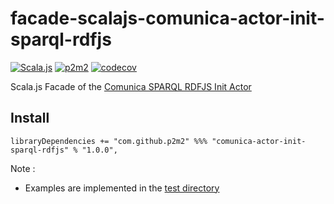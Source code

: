 # facade-scalajs-comunica-actor-init-sparql-rdfjs
[![Scala.js](https://www.scala-js.org/assets/badges/scalajs-1.6.0.svg)](https://www.scala-js.org)
[![p2m2](https://circleci.com/gh/p2m2/facade-scalajs-comunica-actor-init-sparql-rdfjs.svg?style=shield)](https://app.circleci.com/pipelines/github/p2m2)
[![codecov](https://codecov.io/gh/p2m2/facade-scalajs-comunica-actor-init-sparql-rdfjs.js/branch/develop/graph/badge.svg)](https://codecov.io/gh/p2m2/facade-scalajs-comunica-actor-init-sparql-rdfjs.js)

Scala.js Facade of the [Comunica SPARQL RDFJS Init Actor](https://github.com/comunica/comunica/tree/master/packages/actor-init-sparql-rdfjs)

## Install

```
libraryDependencies += "com.github.p2m2" %%% "comunica-actor-init-sparql-rdfjs" % "1.0.0",
```


Note :
- Examples are implemented in the [test directory](./src/test)
